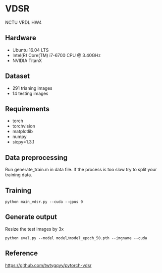 # VDSR
NCTU VRDL HW4
## Hardware
* Ubuntu 16.04 LTS
* Intel(R) Core(TM) i7-6700 CPU @ 3.40GHz
* NVIDIA TitanX
## Dataset
* 291 trianing images
* 14 testing images
## Requirements
* torch
* torchvision
* matplotlib
* numpy
* sicpy=1.3.1
## Data preprocessing
Run generate_train.m in data file. If the process is too slow try to split your training data.
## Training
    python main_vdsr.py --cuda --gpus 0    
## Generate output
Resize the test images by 3x

    python eval.py --model model/model_epoch_50.pth --imgname --cuda
## Reference
https://github.com/twtygqyy/pytorch-vdsr
